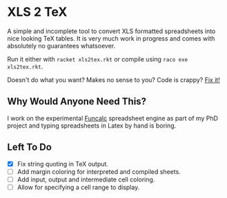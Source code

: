 # XLS 2 TeX #

A simple and incomplete tool to convert XLS formatted spreadsheets into nice looking TeX tables. It is very much work in progress and comes with absolutely no guarantees whatsoever.

Run it either with `racket xls2tex.rkt` or compile using `raco exe xls2tex.rkt`.

Doesn't do what you want? Makes no sense to you? Code is crappy? [Fix it!](https://github.com/fbie/xls2tex#fork-destination-box)

## Why Would Anyone Need This? ##

I work on the experimental [Funcalc](http://www.itu.dk/people/sestoft/funcalc/) spreadsheet engine as part of my PhD project and typing spreadsheets in Latex by hand is boring.

## Left To Do ##

 - [x] Fix string quoting in TeX output.
 - [ ] Add margin coloring for interpreted and compiled sheets.
 - [ ] Add input, output and intermediate cell coloring.
 - [ ] Allow for specifying a cell range to display.
